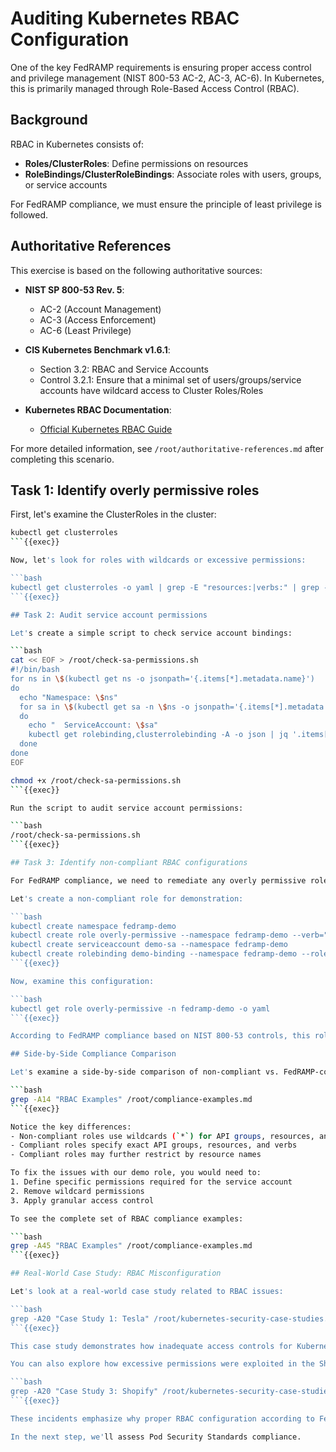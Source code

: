 # Auditing Kubernetes RBAC Configuration

One of the key FedRAMP requirements is ensuring proper access control and privilege management (NIST 800-53 AC-2, AC-3, AC-6). In Kubernetes, this is primarily managed through Role-Based Access Control (RBAC).

## Background

RBAC in Kubernetes consists of:
- **Roles/ClusterRoles**: Define permissions on resources
- **RoleBindings/ClusterRoleBindings**: Associate roles with users, groups, or service accounts

For FedRAMP compliance, we must ensure the principle of least privilege is followed.

## Authoritative References

This exercise is based on the following authoritative sources:

- **NIST SP 800-53 Rev. 5**: 
  - AC-2 (Account Management)
  - AC-3 (Access Enforcement)
  - AC-6 (Least Privilege)

- **CIS Kubernetes Benchmark v1.6.1**:
  - Section 3.2: RBAC and Service Accounts
  - Control 3.2.1: Ensure that a minimal set of users/groups/service accounts have wildcard access to Cluster Roles/Roles

- **Kubernetes RBAC Documentation**:
  - [Official Kubernetes RBAC Guide](https://kubernetes.io/docs/reference/access-authn-authz/rbac/)

For more detailed information, see `/root/authoritative-references.md` after completing this scenario.

## Task 1: Identify overly permissive roles

First, let's examine the ClusterRoles in the cluster:

```bash
kubectl get clusterroles
```{{exec}}

Now, let's look for roles with wildcards or excessive permissions:

```bash
kubectl get clusterroles -o yaml | grep -E "resources:|verbs:" | grep -E "\*"
```{{exec}}

## Task 2: Audit service account permissions

Let's create a simple script to check service account bindings:

```bash
cat << EOF > /root/check-sa-permissions.sh
#!/bin/bash
for ns in \$(kubectl get ns -o jsonpath='{.items[*].metadata.name}')
do
  echo "Namespace: \$ns"
  for sa in \$(kubectl get sa -n \$ns -o jsonpath='{.items[*].metadata.name}')
  do
    echo "  ServiceAccount: \$sa"
    kubectl get rolebinding,clusterrolebinding -A -o json | jq '.items[] | select(.subjects[]?.kind=="ServiceAccount" and .subjects[]?.name=="\$sa" and .subjects[]?.namespace=="\$ns") | "\(.roleRef.kind) \(.roleRef.name)"' 2>/dev/null
  done
done
EOF

chmod +x /root/check-sa-permissions.sh
```{{exec}}

Run the script to audit service account permissions:

```bash
/root/check-sa-permissions.sh
```{{exec}}

## Task 3: Identify non-compliant RBAC configurations

For FedRAMP compliance, we need to remediate any overly permissive roles. 

Let's create a non-compliant role for demonstration:

```bash
kubectl create namespace fedramp-demo
kubectl create role overly-permissive --namespace fedramp-demo --verb="*" --resource="*"
kubectl create serviceaccount demo-sa --namespace fedramp-demo
kubectl create rolebinding demo-binding --namespace fedramp-demo --role=overly-permissive --serviceaccount=fedramp-demo:demo-sa
```{{exec}}

Now, examine this configuration:

```bash
kubectl get role overly-permissive -n fedramp-demo -o yaml
```{{exec}}

According to FedRAMP compliance based on NIST 800-53 controls, this role violates the principle of least privilege (AC-6).

## Side-by-Side Compliance Comparison

Let's examine a side-by-side comparison of non-compliant vs. FedRAMP-compliant RBAC configurations:

```bash
grep -A14 "RBAC Examples" /root/compliance-examples.md
```{{exec}}

Notice the key differences:
- Non-compliant roles use wildcards (`*`) for API groups, resources, and verbs
- Compliant roles specify exact API groups, resources, and verbs
- Compliant roles may further restrict by resource names

To fix the issues with our demo role, you would need to:
1. Define specific permissions required for the service account
2. Remove wildcard permissions
3. Apply granular access control

To see the complete set of RBAC compliance examples:

```bash
grep -A45 "RBAC Examples" /root/compliance-examples.md
```{{exec}}

## Real-World Case Study: RBAC Misconfiguration

Let's look at a real-world case study related to RBAC issues:

```bash
grep -A20 "Case Study 1: Tesla" /root/kubernetes-security-case-studies.md
```{{exec}}

This case study demonstrates how inadequate access controls for Kubernetes resources can lead to security breaches. The Tesla incident could have been prevented with proper RBAC implementation and adherence to FedRAMP AC controls.

You can also explore how excessive permissions were exploited in the Shopify incident:

```bash
grep -A20 "Case Study 3: Shopify" /root/kubernetes-security-case-studies.md
```{{exec}}

These incidents emphasize why proper RBAC configuration according to FedRAMP requirements is critical for protecting Kubernetes environments.

In the next step, we'll assess Pod Security Standards compliance.